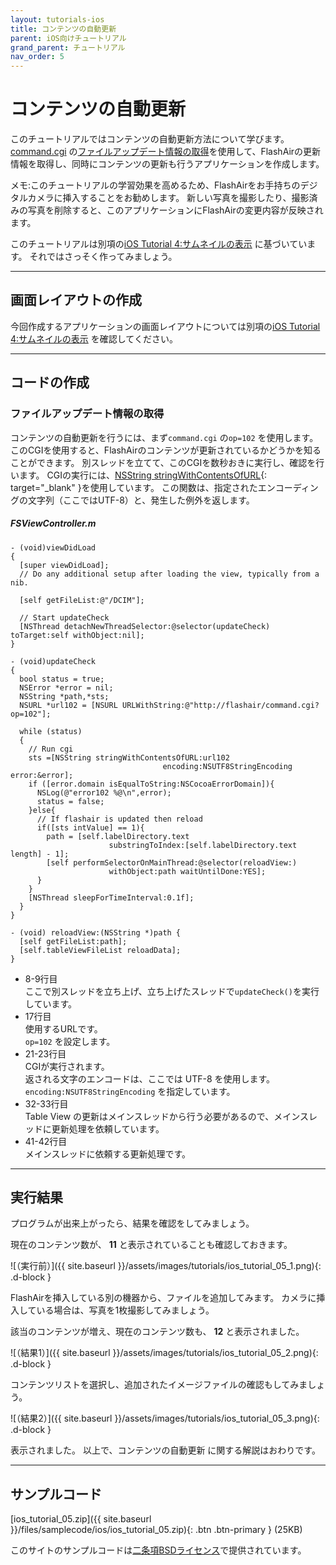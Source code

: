 ```yaml
---
layout: tutorials-ios
title: コンテンツの自動更新
parent: iOS向けチュートリアル
grand_parent: チュートリアル
nav_order: 5
---
```


# コンテンツの自動更新 

このチュートリアルではコンテンツの自動更新方法について学びます。<br>
[command.cgi](../../api/command.cgi) の[ファイルアップデート情報の取得](../../api/command.cgi/#102)を使用して、FlashAirの更新情報を取得し、同時にコンテンツの更新も行うアプリケーションを作成します。

<span class="badge label-blue">メモ:</span>このチュートリアルの学習効果を高めるため、FlashAirをお手持ちのデジタルカメラに挿入することをお勧めします。
新しい写真を撮影したり、撮影済みの写真を削除すると、このアプリケーションにFlashAirの変更内容が反映されます。

このチュートリアルは別項の[iOS Tutorial 4:サムネイルの表示](4) に基づいています。
それではさっそく作ってみましょう。

---
## 画面レイアウトの作成

今回作成するアプリケーションの画面レイアウトについては別項の[iOS Tutorial 4:サムネイルの表示](4) を確認してください。 

---
## コードの作成

### ファイルアップデート情報の取得

コンテンツの自動更新を行うには、まず`command.cgi` の`op=102` を使用します。
このCGIを使用すると、FlashAirのコンテンツが更新されているかどうかを知ることができます。
別スレッドを立てて、このCGIを数秒おきに実行し、確認を行います。
CGIの実行には、[NSString stringWithContentsOfURL](https://developer.apple.com/documentation/foundation/nsstring#//apple_ref/occ/clm/NSString/stringWithContentsOfURL:encoding:error:){: target="_blank" }を使用しています。 この関数は、指定されたエンコーディングの文字列（ここではUTF-8）と、発生した例外を返します。 

##### _FSViewController.m_
```objc
- (void)viewDidLoad
{
  [super viewDidLoad];
  // Do any additional setup after loading the view, typically from a nib.

  [self getFileList:@"/DCIM"];

  // Start updateCheck
  [NSThread detachNewThreadSelector:@selector(updateCheck) toTarget:self withObject:nil];
}

- (void)updateCheck
{
  bool status = true;
  NSError *error = nil;
  NSString *path,*sts;
  NSURL *url102 = [NSURL URLWithString:@"http://flashair/command.cgi?op=102"];

  while (status)
  {
    // Run cgi
    sts =[NSString stringWithContentsOfURL:url102 
                                  encoding:NSUTF8StringEncoding error:&error];
    if ([error.domain isEqualToString:NSCocoaErrorDomain]){
      NSLog(@"error102 %@\n",error);
      status = false;
    }else{
      // If flashair is updated then reload
      if([sts intValue] == 1){
        path = [self.labelDirectory.text 
                      substringToIndex:[self.labelDirectory.text length] - 1];
        [self performSelectorOnMainThread:@selector(reloadView:) 
                      withObject:path waitUntilDone:YES];
      }
    }
    [NSThread sleepForTimeInterval:0.1f];        
  }
}

- (void) reloadView:(NSString *)path {
  [self getFileList:path];
  [self.tableViewFileList reloadData];
}
```
* 8-9行目<br>
     ここで別スレッドを立ち上げ、立ち上げたスレッドで`updateCheck()`を実行しています。
* 17行目<br>
     使用するURLです。<br>
    `op=102` を設定します。
* 21-23行目<br>
     CGIが実行されます。<br>
     返される文字のエンコードは、ここでは UTF-8 を使用します。<br>
    `encoding:NSUTF8StringEncoding` を指定しています。 
* 32-33行目<br>
     Table View の更新はメインスレッドから行う必要があるので、メインスレッドに更新処理を依頼しています。
* 41-42行目<br>
     メインスレッドに依頼する更新処理です。

---
## 実行結果

プログラムが出来上がったら、結果を確認をしてみましょう。 

現在のコンテンツ数が、
**11** と表示されていることも確認しておきます。 

![（実行前）]({{ site.baseurl }}/assets/images/tutorials/ios_tutorial_05_1.png){: .d-block }

FlashAirを挿入している別の機器から、ファイルを追加してみます。
カメラに挿入している場合は、写真を1枚撮影してみましょう。 

該当のコンテンツが増え、現在のコンテンツ数も、
**12** と表示されました。 

![（結果1）]({{ site.baseurl }}/assets/images/tutorials/ios_tutorial_05_2.png){: .d-block }

コンテンツリストを選択し、追加されたイメージファイルの確認もしてみましょう。

![（結果2）]({{ site.baseurl }}/assets/images/tutorials/ios_tutorial_05_3.png){: .d-block }

表示されました。
以上で、コンテンツの自動更新 に関する解説はおわりです。

---
## サンプルコード

[ios_tutorial_05.zip]({{ site.baseurl }}/files/samplecode/ios/ios_tutorial_05.zip){: .btn .btn-primary } (25KB)

このサイトのサンプルコードは[二条項BSDライセンス](../../license)で提供されています。

